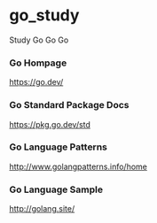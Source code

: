 # go_study
Study Go Go Go

### Go Hompage
https://go.dev/

### Go Standard Package Docs
https://pkg.go.dev/std

### Go Language Patterns
http://www.golangpatterns.info/home

### Go Language Sample
http://golang.site/